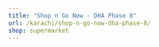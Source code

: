 ```yaml
---
title: "Shop n Go Now - DHA Phase 8"
url: /karachi/shop-n-go-now-dha-phase-8/
shop: supermarket
---
```

